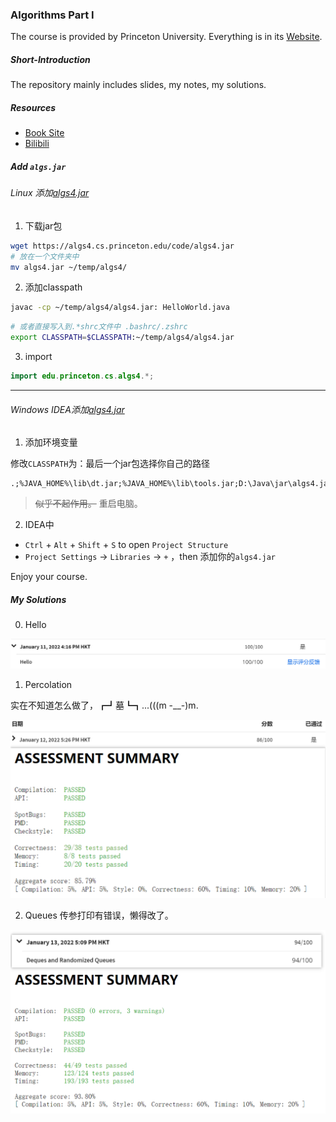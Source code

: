 ### Algorithms Part I

The course is provided by Princeton University. Everything is in its [Website](https://www.coursera.org/learn/algorithms-part1/home/welcome).

##### Short-Introduction

The repository mainly includes slides, my notes, my solutions.

##### Resources

* [Book Site](https://algs4.cs.princeton.edu/home/)
* [Bilibili](https://www.bilibili.com/video/BV1u441127b5)

##### Add `algs.jar`

###### Linux 添加[algs4.jar](https://algs4.cs.princeton.edu/code/algs4.jar)

1. 下载jar包

```bash
wget https://algs4.cs.princeton.edu/code/algs4.jar
# 放在一个文件夹中
mv algs4.jar ~/temp/algs4/
```

2. 添加classpath

```bash
javac -cp ~/temp/algs4/algs4.jar: HelloWorld.java

```

```bash
# 或者直接写入到.*shrc文件中 .bashrc/.zshrc
export CLASSPATH=$CLASSPATH:~/temp/algs4/algs4.jar
```

3. import

```java
import edu.princeton.cs.algs4.*;
```

---

###### Windows IDEA添加[algs4.jar](https://algs4.cs.princeton.edu/code/algs4.jar)

1. 添加环境变量

修改`CLASSPATH`为：最后一个jar包选择你自己的路径

```
.;%JAVA_HOME%\lib\dt.jar;%JAVA_HOME%\lib\tools.jar;D:\Java\jar\algs4.jar
```

> <s>似乎不起作用。</s> 重启电脑。

2. IDEA中

* `Ctrl` + `Alt` + `Shift` + `S`  to open `Project Structure`
* `Project Settings` -> `Libraries` -> `+` ，then 添加你的`algs4.jar`

Enjoy your course.

##### My Solutions

0. Hello

<img src="./img/hello.png" alt="hello" style="zoom:50%;" />

1. Percolation

实在不知道怎么做了，┏┛墓┗┓...(((m -__-)m.

<img src="./img/percolation.png" alt="percolation" style="zoom: 50%;" />

2. Queues
传参打印有错误，懒得改了。
<img src="./img/queues.png" alt="queues" style="zoom:50%;" />
